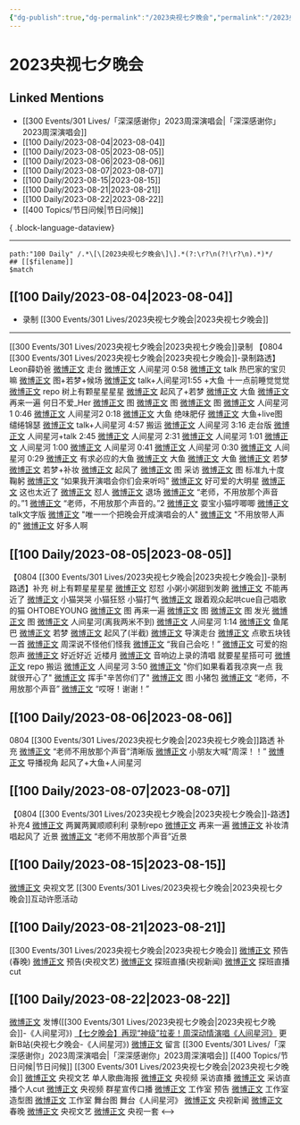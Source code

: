 ```yaml
---
{"dg-publish":true,"dg-permalink":"/2023央视七夕晚会","permalink":"/2023央视七夕晚会/","created":"2023-08-23T17:00:02.916+08:00","updated":"2023-08-24T18:37:40.577+08:00"}
---
```


# 2023央视七夕晚会

## Linked Mentions
- [[300 Events/301 Lives/「深深感谢你」2023周深演唱会\|「深深感谢你」2023周深演唱会]]
- [[100 Daily/2023-08-04\|2023-08-04]]
- [[100 Daily/2023-08-05\|2023-08-05]]
- [[100 Daily/2023-08-06\|2023-08-06]]
- [[100 Daily/2023-08-07\|2023-08-07]]
- [[100 Daily/2023-08-15\|2023-08-15]]
- [[100 Daily/2023-08-21\|2023-08-21]]
- [[100 Daily/2023-08-22\|2023-08-22]]
- [[400 Topics/节日问候\|节日问候]]

{ .block-language-dataview}

---

```expander
path:"100 Daily" /.*\[\[2023央视七夕晚会\]\].*(?:\r?\n(?!\r?\n).*)*/
## [[$filename]]
$match
```
## [[100 Daily/2023-08-04\|2023-08-04]]
  - 录制 [[300 Events/301 Lives/2023央视七夕晚会\|2023央视七夕晚会]]
---
[[300 Events/301 Lives/2023央视七夕晚会\|2023央视七夕晚会]]录制
【0804 [[300 Events/301 Lives/2023央视七夕晚会\|2023央视七夕晚会]]-录制路透】
Leon薛奶爸
[微博正文](https://weibo.com/1283456485/Nd4tBwMMb) 走台
[微博正文](https://weibo.com/1283456485/Nd4F2EgJz) 人间星河 0:58
[微博正文](https://weibo.com/1283456485/Nd5aqcKup) talk
热巴家的宝贝嘛
[微博正文](https://weibo.com/5406389374/Nd4REurUV) 图+若梦+候场
[微博正文](https://weibo.com/5406389374/Nd51D43Fj) talk+人间星河1:55 +大鱼
十一点前睡觉觉觉
[微博正文](https://weibo.com/6034650377/Nd5qY8zDg) repo
树上有颗星星星星
[微博正文](https://weibo.com/5233836446/Nd5hrcPv7) 起风了+若梦
[微博正文](https://weibo.com/5233836446/Nd5tmtKKE) 大鱼
[微博正文](https://weibo.com/5233836446/Nd5z5o3wW) 再来一遍
何日不爱_Her
[微博正文](https://weibo.com/6700948586/Nd4ND6U2E) 图
[微博正文](https://weibo.com/6700948586/Nd5vZCBaU) 图
[微博正文](https://weibo.com/6700948586/Nd5qJpiOs) 图
[微博正文](https://weibo.com/6700948586/Nd4RRf89L) 人间星河1 0:46
[微博正文](https://weibo.com/6700948586/Nd4VNjHhu) 人间星河2 0:18
[微博正文](https://weibo.com/6700948586/Nd4Uh45NS) 大鱼
绝味肥仔
[微博正文](https://weibo.com/5884012598/Nd5cG17bF) 大鱼+live图
缱绻锦瑟
[微博正文](https://weibo.com/5012689085/Nd5dQFaSd) talk+人间星河 4:57
搬运
[微博正文](https://weibo.com/1901459883/4931202018706523) 人间星河 3:16 走台版
[微博正文](http://weibo.com/7495641082/Nd4YJngcD) 人间星河+talk 2:45
[微博正文](http://weibo.com/1901459883/Nd52Gyg99) 人间星河 2:31
[微博正文](http://weibo.com/3199780861/Nd59PiJKF) 人间星河 1:01
[微博正文](https://weibo.com/3199780861/Nd5EDgQhk) 人间星河 1:00
[微博正文](http://weibo.com/1901459883/Nd5aqvrTE) 人间星河 0:41
[微博正文](http://weibo.com/1901459883/Nd54dpvqs) 人间星河 0:30
[微博正文](http://weibo.com/5122158435/Nd4DvtdOv) 人间星河 0:29
[微博正文](http://weibo.com/5122158435/Nd5k0ovVz) 有求必应的大鱼
[微博正文](http://weibo.com/7568338314/Nd4GG3YC4) 大鱼
[微博正文](https://weibo.com/3199780861/Nd51R9v8q) 大鱼
[微博正文](http://weibo.com/5122158435/Nd5m2yWxL) 若梦
[微博正文](http://weibo.com/7633014126/Nd4SV6Fx8) 若梦+补妆
[微博正文](http://weibo.com/1857196980/Nd4V3uqzM) 起风了
[微博正文](https://weibo.com/7495641082/Nd4BD6cmy) 图 采访
[微博正文](http://weibo.com/6153221451/Nd4Joc1nT) 图 标准九十度鞠躬
[微博正文](http://weibo.com/5982579514/Nd4LKoJRO) “如果我开演唱会你们会来听吗”
[微博正文](http://weibo.com/5122158435/Nd4HZf50i) 好可爱的大明星
[微博正文](http://weibo.com/5122158435/Nd4Tq8gJM) 这也太近了
[微博正文](http://weibo.com/5122158435/Nd51oecto) 怼人
[微博正文](http://weibo.com/5122158435/Nd57aBIAG) 退场
[微博正文](http://weibo.com/7495641082/Nd5dPbE1L) “老师，不用放那个声音的。”1
[微博正文](http://weibo.com/5122158435/Nd5H65jxz) “老师，不用放那个声音的。”2
[微博正文](http://weibo.com/5122158435/Nd5wttlzR) 耍宝小猫哼唧唧
[微博正文](https://weibo.com/1901459883/Nd5ykq9Vv) talk文字版
[微博正文](https://weibo.com/1857196980/Nd51V4rPP) "唯一一个把晚会开成演唱会的人"
[微博正文](https://weibo.com/1857196980/Nd4K3huEy) "不用放带人声的"
[微博正文](https://weibo.com/3199780861/Nd4GcqqEF) 好多人啊

## [[100 Daily/2023-08-05\|2023-08-05]]
【0804 [[300 Events/301 Lives/2023央视七夕晚会\|2023央视七夕晚会]]-录制路透】补充
树上有颗星星星星
[微博正文](https://weibo.com/5233836446/NdbFjkcxq) 怼怼
小粥小粥甜到发齁
[微博正文](https://weibo.com/6214136361/Nd5F9dS9N) 不能再近了
[微博正文](https://weibo.com/6214136361/Nd6CHEGeb) 小猫哭哭 小猫狂怒 小猫打气
[微博正文](https://weibo.com/6214136361/Nd9pxsDOB) 跟着观众起哄cue自己唱歌的猫
OHTOBEYOUNG
[微博正文](https://weibo.com/6330861513/Nd4GQ7RX0) 图 再来一遍
[微博正文](https://weibo.com/6330861513/Nd5AvaVGj) 图
[微博正文](https://weibo.com/6330861513/Nd5D4lwNk) 图 发光
[微博正文](https://weibo.com/6330861513/Nda0Fga6t) 图
[微博正文](https://weibo.com/6330861513/Nd4D0a3pK) 人间星河(离我两米不到)
[微博正文](https://weibo.com/6330861513/Nd5qY9GuI) 人间星河 1:14
[微博正文](https://weibo.com/6330861513/Nd4DhzTRg) 鱼尾巴
[微博正文](https://weibo.com/6330861513/Nd4JqvuDH) 若梦
[微博正文](https://weibo.com/6330861513/Nd5IumcOx) 起风了(半截)
[微博正文](http://weibo.com/6330861513/NcW6qCaU4) 导演走台
[微博正文](https://weibo.com/6330861513/Nd4DKzBGF) 点歌五块钱一首
[微博正文](https://weibo.com/6330861513/Nd4IzE4aW) 周深说不怪他们怪我
[微博正文](https://weibo.com/6330861513/Nd4KwuoZd) “我自己会吃！”
[微博正文](https://weibo.com/6330861513/Nd4KXlCT9) 可爱的抱怨声
[微博正文](https://weibo.com/6330861513/Nd50QxZ4l) 好近好近
近楼月
[微博正文](https://weibo.com/6668693408/NdatR9zps) 音响边上录的清唱
就要星星搭可可
[微博正文](https://weibo.com/6483973087/Nd8JkyOvL) repo
搬运
[微博正文](https://weibo.com/7842756913/Nd78LbSMK) 人间星河 3:50
[微博正文](http://weibo.com/7633014126/Nda9lFoed) "你们如果看着我凉爽一点 我就很开心了"
[微博正文](https://weibo.com/3199780861/NdaSwCthW) 挥手"辛苦你们了"
[微博正文](http://weibo.com/5122158435/Nd9sO7VJC) 图 小猪包
[微博正文](http://weibo.com/7724525486/Nd9u8yfvv) “老师，不用放那个声音”
[微博正文](http://weibo.com/5122158435/Nd94ioQOO) “哎呀！谢谢！”

## [[100 Daily/2023-08-06\|2023-08-06]]
0804 [[300 Events/301 Lives/2023央视七夕晚会\|2023央视七夕晚会]]路透 补充
[微博正文](http://weibo.com/5122158435/NddDZzLdh) “老师不用放那个声音”清晰版
[微博正文](http://weibo.com/6581119516/NdjvYB8ew) 小朋友大喊“周深！！”
[微博正文](http://weibo.com/7672672759/NddK88gi4) 导播视角 起风了+大鱼+人间星河
## [[100 Daily/2023-08-07\|2023-08-07]]
【0804 [[300 Events/301 Lives/2023央视七夕晚会\|2023央视七夕晚会]]-路透】补充4
[微博正文](http://weibo.com/1488319364/Ndrbcmo5v) 两翼两翼顺顺利利 录制repo
[微博正文](http://weibo.com/3199780861/Nds1b2Xs8) 再来一遍
[微博正文](https://weibo.com/3199780861/NdtseiXOc) 补妆清唱起风了 近景
[微博正文](http://weibo.com/3199780861/NdnFrnOyB) “老师不用放那个声音”近景

## [[100 Daily/2023-08-15\|2023-08-15]]
[微博正文](http://weibo.com/2210168325/NeFJeFT4T) 央视文艺 [[300 Events/301 Lives/2023央视七夕晚会\|2023央视七夕晚会]]互动许愿活动
## [[100 Daily/2023-08-21\|2023-08-21]]
[[300 Events/301 Lives/2023央视七夕晚会\|2023央视七夕晚会]]
[微博正文](http://weibo.com/3506728370/NfA6Cdf2y) 预告(春晚)
[微博正文](http://weibo.com/2210168325/NfA160lV7) 预告(央视文艺)
[微博正文](http://weibo.com/2656274875/NfDrHBs9E) 探班直播(央视新闻)
[微博正文](https://weibo.com/1786590437/4937296099415159) 探班直播cut
## [[100 Daily/2023-08-22\|2023-08-22]]
[微博正文](https://weibo.com/1736988591/4937658617044687) 发博([[300 Events/301 Lives/2023央视七夕晚会\|2023央视七夕晚会]]-《人间星河》)
[【七夕晚会】再现“神级”拉麦！周深动情演唱《人间星河》](https://weibo.cn/sinaurl?u=https%3A%2F%2Fwww.bilibili.com%2Fvideo%2FBV1u14y1179v) 更新B站(央视七夕晚会-《人间星河》)
[微博正文](https://weibo.com/1736988591/NfkbJgkAd) 留言 [[300 Events/301 Lives/「深深感谢你」2023周深演唱会\|「深深感谢你」2023周深演唱会]] [[400 Topics/节日问候\|节日问候]]
[[300 Events/301 Lives/2023央视七夕晚会\|2023央视七夕晚会]]
[微博正文](https://weibo.com/2210168325/NfJWhwC9t) 央视文艺 单人歌曲海报
[微博正文](https://weibo.com/7211561239/4937592536039800) 央视频 采访直播
[微博正文](https://weibo.com/1786590437/4937599653778583) 采访直播个人cut
[微博正文](https://weibo.com/7211561239/4937582229848328) 央视频 群星宣传口播
[微博正文](https://weibo.com/7478855230/4937620008731150) 工作室 预告
[微博正文](https://weibo.com/7478855230/4937627654685663) 工作室 造型图
[微博正文](https://weibo.com/7478855230/4937653743784036) 工作室 舞台图
舞台《人间星河》
[微博正文](https://weibo.com/2656274875/4937651721341622) 央视新闻
[微博正文](https://weibo.com/3506728370/4937652568076934) 春晚
[微博正文](https://weibo.com/2210168325/4937651507436979) 央视文艺
[微博正文](https://weibo.com/2024623547/4937668644834492) 央视一套
<-->